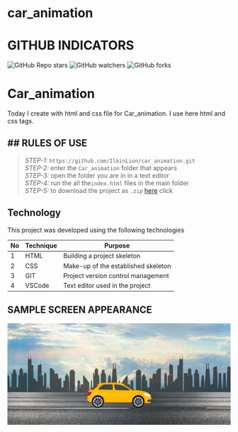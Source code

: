# car_animation
 
# GITHUB INDICATORS

![GitHub Repo stars](https://img.shields.io/github/stars/IlkinLion/car_animation?style=for-the-badge)
![GitHub watchers](https://img.shields.io/github/watchers/IlkinLion/car_animation?style=for-the-badge)
![GitHub forks](https://img.shields.io/github/forks/IlkinLion/car_animation?style=for-the-badge)

  # Car_animation

Today I create with html and css file for Car_animation. I use here html and css tags. 
## ## RULES OF USE

> *STEP-1:* `https://github.com/IlkinLion/car_animation.git` <br/>
> *STEP-2:*  enter the `Car_animation` folder that appears <br/>
> *STEP-3:*  open the folder you are in in a text editor <br/>
> *STEP-4:*  run the  all the`index.html` files in the main folder <br/>
> *STEP-5:*  to download the project as `.zip`  [here](https://github.com/IlkinLion/car_animation/archive/refs/heads/main.zip) click <br/>


## Technology

This project was developed using the following technologies

| No | Technique | Purpose |
| - | ---------- | --------------------- |
| 1 | HTML | Building a project skeleton |
| 2 | CSS |  Make-up of the established skeleton |
| 3 | GIT |  Project version control management |
| 4 | VSCode | Text editor used in the project |


## SAMPLE SCREEN APPEARANCE

![There was a screenshot here](./screen1.PNG)
